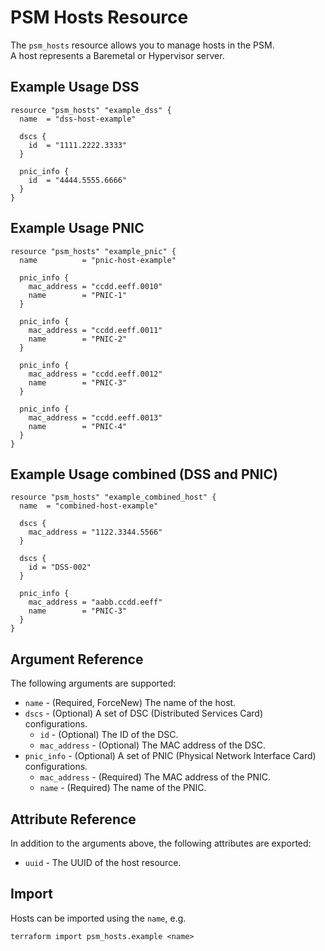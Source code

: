 # PSM Hosts Resource

The `psm_hosts` resource allows you to manage hosts in the PSM.  
A host represents a Baremetal or Hypervisor server.

## Example Usage DSS

```hcl
resource "psm_hosts" "example_dss" {
  name  = "dss-host-example"
  
  dscs {
    id  = "1111.2222.3333"
  }
  
  pnic_info {
    id  = "4444.5555.6666"
  }
}
```

## Example Usage PNIC

```hcl
resource "psm_hosts" "example_pnic" {
  name          = "pnic-host-example"

  pnic_info {
    mac_address = "ccdd.eeff.0010"
    name        = "PNIC-1"
  }

  pnic_info {
    mac_address = "ccdd.eeff.0011"
    name        = "PNIC-2"
  }

  pnic_info {
    mac_address = "ccdd.eeff.0012"
    name        = "PNIC-3"
  }

  pnic_info {
    mac_address = "ccdd.eeff.0013"
    name        = "PNIC-4"
  }
}
```

## Example Usage combined (DSS and PNIC)

```hcl
resource "psm_hosts" "example_combined_host" {
  name  = "combined-host-example"

  dscs {
    mac_address = "1122.3344.5566"
  }

  dscs {
    id = "DSS-002"
  }

  pnic_info {
    mac_address = "aabb.ccdd.eeff"
    name        = "PNIC-3"
  }
}
```

## Argument Reference

The following arguments are supported:

* `name` - (Required, ForceNew) The name of the host.
* `dscs` - (Optional) A set of DSC (Distributed Services Card) configurations.
  * `id` - (Optional) The ID of the DSC.
  * `mac_address` - (Optional) The MAC address of the DSC.
* `pnic_info` - (Optional) A set of PNIC (Physical Network Interface Card) configurations.
  * `mac_address` - (Required) The MAC address of the PNIC.
  * `name` - (Required) The name of the PNIC.

## Attribute Reference

In addition to the arguments above, the following attributes are exported:

* `uuid` - The UUID of the host resource.

## Import

Hosts can be imported using the `name`, e.g.

```text
terraform import psm_hosts.example <name>
```
